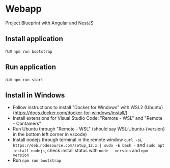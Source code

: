 # Webapp

Project Blueprint with Angular and NestJS

## Install application

run `npm run bootstrap`

## Run application

run `npm run start`

## Install in Windows

- Follow instructions to install "Docker for Windows" with WSL2 (Ubuntu) (https://docs.docker.com/docker-for-windows/install/)
- Install extensions for Visual Studio Code: "Remote - WSL" and "Remote - Containers"
- Run Ubuntu through "Remote - WSL" (should say WSL:Ubuntu-{version} in the bottom left corner in vscode)
- Install nodejs through terminal in the remote window `curl -sL https://deb.nodesource.com/setup_12.x | sudo -E bash -` and `sudo apt install nodejs`, check install status with `node --version` and `npm --version`
- Run `npm run bootstrap`
